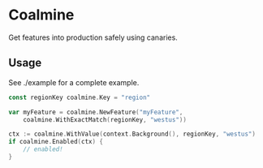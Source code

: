 # Coalmine

Get features into production safely using canaries.


## Usage

See ./example for a complete example.

```go
const regionKey coalmine.Key = "region"

var myFeature = coalmine.NewFeature("myFeature",
	coalmine.WithExactMatch(regionKey, "westus"))

ctx := coalmine.WithValue(context.Background(), regionKey, "westus")
if coalmine.Enabled(ctx) {
	// enabled!
}
```
